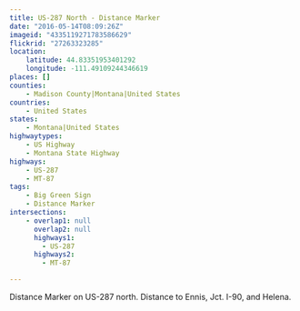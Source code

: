 ```yaml
---
title: US-287 North - Distance Marker
date: "2016-05-14T08:09:26Z"
imageid: "4335119271783586629"
flickrid: "27263323285"
location:
    latitude: 44.83351953401292
    longitude: -111.49109244346619
places: []
counties:
    - Madison County|Montana|United States
countries:
    - United States
states:
    - Montana|United States
highwaytypes:
    - US Highway
    - Montana State Highway
highways:
    - US-287
    - MT-87
tags:
    - Big Green Sign
    - Distance Marker
intersections:
    - overlap1: null
      overlap2: null
      highways1:
        - US-287
      highways2:
        - MT-87

---
```

Distance Marker on US-287 north.  Distance to Ennis, Jct. I-90, and Helena.